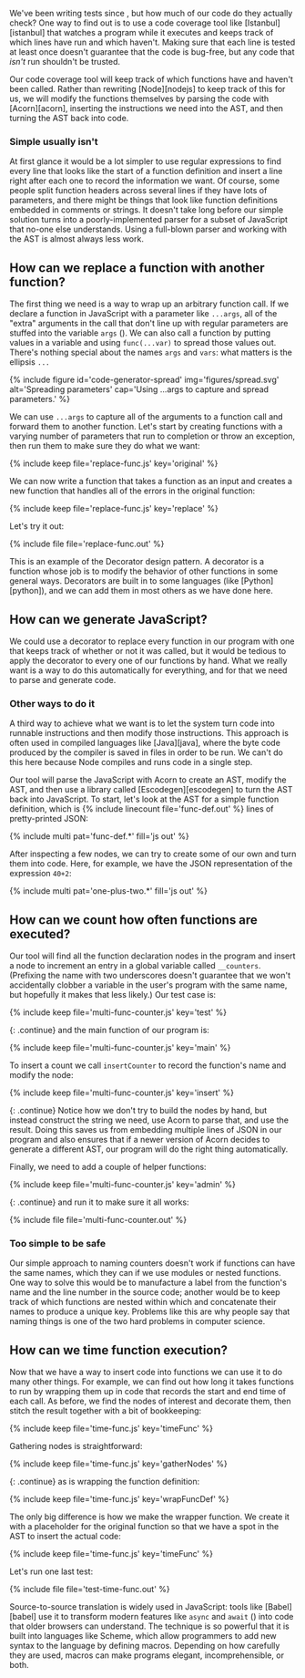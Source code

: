 ---
---

We've been writing tests since <span x="unit-test"></span>,
but how much of our code do they actually check?
One way to find out is to use a <span g="code_coverage">code coverage</span> tool like [Istanbul][istanbul]
that watches a program while it executes
and keeps track of which lines have run and which haven't.
Making sure that each line is tested at least once doesn't guarantee that the code is bug-free,
but any code that *isn't* run shouldn't be trusted.

Our code coverage tool will keep track of which functions have and haven't been called.
Rather than rewriting [Node][nodejs] to keep track of this for us,
we will modify the functions themselves
by parsing the code with [Acorn][acorn],
inserting the instructions we need into the AST,
and then turning the AST back into code.

<div class="callout" markdown="1">

### Simple usually isn't

At first glance it would be a lot simpler
to use regular expressions to find every line that looks like the start of a function definition
and insert a line right after each one
to record the information we want.
Of course,
some people split function headers across several lines if they have lots of parameters,
and there might be things that look like function definitions embedded in comments or strings.
It doesn't take long before our simple solution turns into
a poorly-implemented parser for a subset of JavaScript that no-one else understands.
Using a full-blown parser and working with the AST is almost always less work.

</div>

## How can we replace a function with another function?

The first thing we need is a way to wrap up an arbitrary function call.
If we declare a function in JavaScript with a parameter like `...args`,
all of the "extra" arguments in the call that don't line up with regular parameters
are stuffed into the variable `args`
(<span f="code-generator-spread"></span>).
We can also call a function by putting values in a variable
and using `func(...var)` to spread those values out.
There's nothing special about the names `args` and `vars`:
what matters is the ellipsis `...`

{% include figure id='code-generator-spread' img='figures/spread.svg' alt='Spreading parameters' cap='Using ...args to capture and spread parameters.' %}

We can use `...args` to capture all of the arguments to a function call
and forward them to another function.
Let's start by creating functions with a varying number of parameters
that run to completion or throw an exception,
then run them to make sure they do what we want:

{% include keep file='replace-func.js' key='original' %}

We can now write a function that takes a function as an input
and creates a new function that handles all of the errors in the original function:

{% include keep file='replace-func.js' key='replace' %}

Let's try it out:

{% include file file='replace-func.out' %}

This is an example of the <span g="decorator_pattern">Decorator</span> design pattern.
A decorator is a function whose job is to modify the behavior of other functions
in some general ways.
Decorators are built in to some languages (like [Python][python]),
and we can add them in most others as we have done here.

## How can we generate JavaScript?

We could use a decorator to replace every function in our program
with one that keeps track of whether or not it was called,
but it would be tedious to apply the decorator to every one of our functions by hand.
What we really want is a way to do this automatically for everything,
and for that we need to parse and generate code.

<div class="callout" markdown="1">

### Other ways to do it

A third way to achieve what we want is
to let the system turn code into runnable instructions
and then modify those instructions.
This approach is often used in compiled languages like [Java][java],
where the <span g="byte_code">byte code</span> produced by the <span g="compiler">compiler</span> is saved in files
in order to be run.
We can't do this here because Node compiles and runs code in a single step.

</div>

Our tool will parse the JavaScript with Acorn to create an AST,
modify the AST,
and then use a library called [Escodegen][escodegen] to turn the AST back into JavaScript.
To start,
let's look at the AST for a simple function definition,
which is {% include linecount file='func-def.out' %} lines of pretty-printed JSON:

{% include multi pat='func-def.*' fill='js out' %}

After inspecting a few nodes,
we can try to create some of our own and turn them into code.
Here,
for example,
we have the JSON representation of the expression `40+2`:

{% include multi pat='one-plus-two.*' fill='js out' %}

## How can we count how often functions are executed?

Our tool will find all the function declaration nodes in the program
and insert a node to increment an entry in a global variable called `__counters`.
(Prefixing the name with two underscores doesn't guarantee that
we won't accidentally clobber a variable in the user's program with the same name,
but hopefully it makes that less likely.)
Our test case is:

{% include keep file='multi-func-counter.js' key='test' %}

{: .continue}
and the main function of our program is:

{% include keep file='multi-func-counter.js' key='main' %}

To insert a count we call `insertCounter`
to record the function's name and modify the node:

{% include keep file='multi-func-counter.js' key='insert' %}

{: .continue}
Notice how we don't try to build the nodes by hand,
but instead construct the string we need,
use Acorn to parse that,
and use the result.
Doing this saves us from embedding multiple lines of JSON in our program
and also ensures that if a newer version of Acorn decides to generate a different AST,
our program will do the right thing automatically.

Finally,
we need to add a couple of helper functions:

{% include keep file='multi-func-counter.js' key='admin' %}

{: .continue}
and run it to make sure it all works:

{% include file file='multi-func-counter.out' %}

<div class="callout" markdown="1">

### Too simple to be safe

Our simple approach to naming counters doesn't work if functions can have the same names,
which they can if we use modules or <span g="nested_function">nested functions</span>.
One way to solve this would be to manufacture a label from the function's name
and the line number in the source code;
another would be to keep track of which functions are nested within which
and concatenate their names to produce a unique key.
Problems like this are why people say that naming things
is one of the <span g="two_hard_problems">two hard problems</span> in computer science.

</div>

## How can we time function execution?

Now that we have a way to insert code into functions
we can use it to do many other things.
For example,
we can find out how long it takes functions to run
by wrapping them up in code that records the start and end time of each call.
As before,
we find the nodes of interest and decorate them,
then stitch the result together with a bit of bookkeeping:

{% include keep file='time-func.js' key='timeFunc' %}

Gathering nodes is straightforward:

{% include keep file='time-func.js' key='gatherNodes' %}

{: .continue}
as is wrapping the function definition:

{% include keep file='time-func.js' key='wrapFuncDef' %}

The only big difference is how we make the wrapper function.
We create it with a placeholder for the original function
so that we have a spot in the AST to insert the actual code:

{% include keep file='time-func.js' key='timeFunc' %}

Let's run one last test:

{% include file file='test-time-func.out' %}

Source-to-source translation is widely used in JavaScript:
tools like [Babel][babel] use it to transform modern features like `async` and `await`
(<span x="async-programming"></span>)
into code that older browsers can understand.
The technique is so powerful that it is built into languages like Scheme,
which allow programmers to add new syntax to the language
by defining <span g="macro">macros</span>.
Depending on how carefully they are used,
macros can make programs elegant, incomprehensible, or both.
